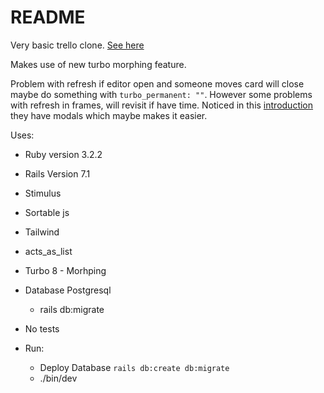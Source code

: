 # README

Very basic trello clone. [See here](https://yq2xz.hatchboxapp.com/)

Makes use of new turbo morphing feature.

Problem with refresh if editor open and someone moves card will close maybe do something with ```turbo_permanent: ""```. However some problems with refresh in frames, will revisit if have time. Noticed in this [introduction](https://dev.37signals.com/a-happier-happy-path-in-turbo-with-morphing/) they have modals which maybe makes it easier. 

Uses:

* Ruby version 3.2.2

* Rails Version 7.1

* Stimulus

* Sortable js

* Tailwind

* acts_as_list

* Turbo 8 - Morhping

* Database Postgresql 

  * rails db:migrate

* No tests 

* Run:

  * Deploy Database ```rails db:create db:migrate```
  * ./bin/dev

